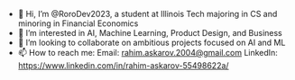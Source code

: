 - 👋 Hi, I’m @RoroDev2023, a student at Illinois Tech majoring in CS and minoring in Financial Economics
- 👀 I’m interested in AI, Machine Learning, Product Design, and Business
- 🤝 I’m looking to collaborate on ambitious projects focused on AI and ML
- 📫 How to reach me:
  Email: rahim.askarov.2004@gmail.com
  LinkedIn: https://www.linkedin.com/in/rahim-askarov-55498622a/

<!---
RoroDev2023/RoroDev2023 is a ✨ special ✨ repository because its `README.md` (this file) appears on your GitHub profile.
You can click the Preview link to take a look at your changes.
--->

